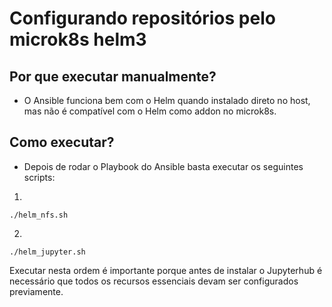# Configurando repositórios pelo microk8s helm3

## Por que executar manualmente?

 - O Ansible funciona bem com o Helm quando instalado direto no host, mas não é compatível com o Helm como addon no microk8s.

## Como executar?

- Depois de rodar o Playbook do Ansible basta executar os seguintes scripts:
1.
```shell
./helm_nfs.sh
```

2.
```shell
./helm_jupyter.sh 
```

Executar nesta ordem é importante porque antes de instalar o Jupyterhub é necessário que todos os recursos essenciais devam ser configurados previamente.

